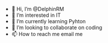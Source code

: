 - 👋 Hi, I’m @DelphinRM
- 👀 I’m interested in IT
- 🌱 I’m currently learning Pyhton
- 💞️ I’m looking to collaborate on coding 
- 📫 How to reach me email me 

<!---
DelphinRM/DelphinRM is a ✨ special ✨ repository because its `README.md` (this file) appears on your GitHub profile.
You can click the Preview link to take a look at your changes.
--->
